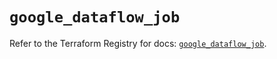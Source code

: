 # `google_dataflow_job`

Refer to the Terraform Registry for docs: [`google_dataflow_job`](https://registry.terraform.io/providers/hashicorp/google-beta/6.36.0/docs/resources/google_dataflow_job).
